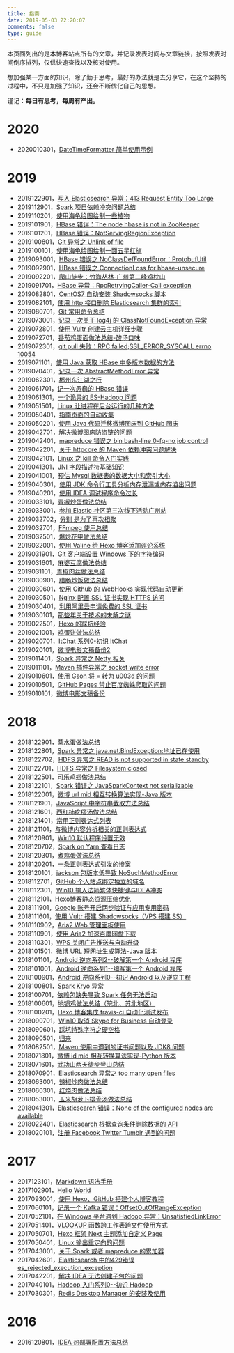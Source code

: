 ```yaml
---
title: 指南
date: 2019-05-03 22:20:07
comments: false
type: guide
---
```



本页面列出的是本博客站点所有的文章，并记录发表时间与文章链接，按照发表时间倒序排列，仅供快速查找以及核对使用。

想加强某一方面的知识，除了勤于思考，最好的办法就是去分享它，在这个坚持的过程中，不只是加强了知识，还会不断优化自己的思想。

谨记：**每日有思考，每周有产出。**


# 2020


- 2020010301，[DateTimeFormatter 简单使用示例](https://www.playpi.org/2020010301.html)


# 2019


- 2019122901，[写入 Elasticsearch 异常：413 Request Entity Too Large](https://www.playpi.org/2019122901.html)
- 2019112901，[Spark 项目依赖冲突问题总结](https://www.playpi.org/2019112901.html)
- 2019110201，[使用海龟绘图绘制一些植物](https://www.playpi.org/2019110201.html)
- 2019101901，[HBase 错误：The node hbase is not in ZooKeeper](https://www.playpi.org/2019101901.html)
- 2019101201，[HBase 错误：NotServingRegionException](https://www.playpi.org/2019101201.html)
- 2019100801，[Git 异常之 Unlink of file](https://www.playpi.org/2019100801.html)
- 2019100101，[使用海龟绘图绘制一面五星红旗](https://www.playpi.org/2019100101.html)
- 2019093001，[HBase 错误之 NoClassDefFoundError：ProtobufUtil](https://www.playpi.org/2019093001.html)
- 2019092901，[HBase 错误之 ConnectionLoss for hbase-unsecure](https://www.playpi.org/2019092901.html)
- 2019092201，[爬山徒步：竹海丛林-广州第二峰鸡枕山](https://www.playpi.org/2019092201.html)
- 2019091701，[HBase 异常：RpcRetryingCaller-Call exception](https://www.playpi.org/2019091701.html)
- 2019082801，[CentOS7 自动安装 Shadowsocks 脚本](https://www.playpi.org/2019082801.html)
- 2019082101，[使用 http 接口删除 Elasticsearch 集群的索引](https://www.playpi.org/2019082101.html)
- 2019080701，[Git 常用命令总结](https://www.playpi.org/2019080701.html)
- 2019073001，[记录一次关于 log4j 的 ClassNotFoundException 异常](https://www.playpi.org/2019073001.html)
- 2019072801，[使用 Vultr 创建云主机详细步骤](https://www.playpi.org/2019072801.html)
- 2019072701，[番茄鸡蛋面做法总结-酸汤口味](https://www.playpi.org/2019072701.html)
- 2019072301，[git pull 失败：RPC failed;SSL_ERROR_SYSCALL errno 10054](https://www.playpi.org/2019072301.html)
- 2019071101，[使用 Java 获取 HBase 中多版本数据的方法](https://www.playpi.org/2019071101.html)
- 2019070401，[记录一次 AbstractMethodError 异常](https://www.playpi.org/2019070401.html)
- 2019062301，[郴州东江湖之行](https://www.playpi.org/2019062301.html)
- 2019061701，[记一次愚蠢的 HBase 错误](https://www.playpi.org/2019061701.html)
- 2019061301，[一个诡异的 ES-Hadoop 问题](https://www.playpi.org/2019061301.html)
- 2019051501，[Linux 让进程在后台运行的几种方法](https://www.playpi.org/2019051501.html)
- 2019050401，[指南页面的自动收集](https://www.playpi.org/2019050401.html)
- 2019050201，[使用 Java 代码迁移微博图床到 GitHub 图床](https://www.playpi.org/2019050201.html)
- 2019042701，[解决微博图床防盗链的问题](https://www.playpi.org/2019042701.html)
- 2019042401，[mapreduce 错误之 bin bash-line 0-fg-no job control](https://www.playpi.org/2019042401.html)
- 2019042201，[关于 httpcore 的 Maven 依赖冲突问题解决](https://www.playpi.org/2019042201.html)
- 2019042101，[Linux 之 kill 命令入门实践](https://www.playpi.org/2019042101.html)
- 2019041301，[JNI 字段描述符基础知识](https://www.playpi.org/2019041301.html)
- 2019041001，[预估 Mysql 数据表的数据大小和索引大小](https://www.playpi.org/2019041001.html)
- 2019040301，[使用 JDK 命令行工具分析内存泄漏或内存溢出问题](https://www.playpi.org/2019040301.html)
- 2019040201，[使用 IDEA 调试程序命令过长](https://www.playpi.org/2019040201.html)
- 2019033101，[青椒炒蛋做法总结](https://www.playpi.org/2019033101.html)
- 2019033001，[参加 Elastic 社区第三次线下活动广州站](https://www.playpi.org/2019033001.html)
- 2019032702，[分别 是为了再次相聚](https://www.playpi.org/2019032702.html)
- 2019032701，[FFmpeg 使用总结](https://www.playpi.org/2019032701.html)
- 2019032501，[爆炒花甲做法总结](https://www.playpi.org/2019032501.html)
- 2019032001，[使用 Valine 给 Hexo 博客添加评论系统](https://www.playpi.org/2019032001.html)
- 2019031901，[Git 客户端设置 Windows 下的字符编码](https://www.playpi.org/2019031901.html)
- 2019031601，[麻婆豆腐做法总结](https://www.playpi.org/2019031601.html)
- 2019031101，[青椒肉丝做法总结](https://www.playpi.org/2019031101.html)
- 2019030901，[腊肠炒饭做法总结](https://www.playpi.org/2019030901.html)
- 2019030601，[使用 Github 的 WebHooks 实现代码自动更新](https://www.playpi.org/2019030601.html)
- 2019030501，[Nginx 配置 SSL 证书实现 HTTPS 访问](https://www.playpi.org/2019030501.html)
- 2019030401，[利用阿里云申请免费的 SSL 证书](https://www.playpi.org/2019030401.html)
- 2019030101，[那些年关于技术的未解之谜](https://www.playpi.org/2019030101.html)
- 2019022501，[Hexo 的踩坑经验](https://www.playpi.org/2019022501.html)
- 2019021001，[鸡蛋饼做法总结](https://www.playpi.org/2019021001.html)
- 2019020701，[ItChat 系列0-初识 ItChat](https://www.playpi.org/2019020701.html)
- 2019020101，[微博电影文稿备份2](https://www.playpi.org/2019020101.html)
- 2019011401，[Spark 异常之 Netty 相关](https://www.playpi.org/2019011401.html)
- 2019011101，[Maven 插件异常之 socket write error](https://www.playpi.org/2019011101.html)
- 2019010601，[使用 Gson 将 = 转为 u003d 的问题](https://www.playpi.org/2019010601.html)
- 2019010501，[GitHub Pages 禁止百度蜘蛛爬取的问题](https://www.playpi.org/2019010501.html)
- 2019010101，[微博电影文稿备份](https://www.playpi.org/2019010101.html)


# 2018


- 2018122901，[蒸水蛋做法总结](https://www.playpi.org/2018122901.html)
- 2018122801，[Spark 异常之 java.net.BindException:地址已在使用](https://www.playpi.org/2018122801.html)
- 2018122702，[HDFS 异常之 READ is not supported in state standby](https://www.playpi.org/2018122702.html)
- 2018122701，[HDFS 异常之 Filesystem closed](https://www.playpi.org/2018122701.html)
- 2018122501，[可乐鸡翅做法总结](https://www.playpi.org/2018122501.html)
- 2018122101，[Spark 错误之 JavaSparkContext not serializable](https://www.playpi.org/2018122101.html)
- 2018122001，[微博 url mid 相互转换算法实现-Java 版本](https://www.playpi.org/2018122001.html)
- 2018121901，[JavaScript 中字符串截取方法总结](https://www.playpi.org/2018121901.html)
- 2018121601，[西红柿疙瘩汤做法总结](https://www.playpi.org/2018121601.html)
- 2018121401，[常用正则表达式列表](https://www.playpi.org/2018121401.html)
- 2018121101，[与微博内容分析相关的正则表达式](https://www.playpi.org/2018121101.html)
- 2018120901，[Win10 默认程序设置无效](https://www.playpi.org/2018120901.html)
- 2018120702，[Spark on Yarn 查看日志](https://www.playpi.org/2018120702.html)
- 2018120301，[煮鸡蛋做法总结](https://www.playpi.org/2018120301.html)
- 2018120201，[一条正则表达式引发的惨案](https://www.playpi.org/2018120201.html)
- 2018120101，[jackson 包版本低导致 NoSuchMethodError](https://www.playpi.org/2018120101.html)
- 2018112701，[GitHub 个人站点绑定独立的域名](https://www.playpi.org/2018112701.html)
- 2018112301，[Win10 输入法简繁体快捷键与IDEA冲突](https://www.playpi.org/2018112301.html)
- 2018112101，[Hexo博客静态资源压缩优化](https://www.playpi.org/2018112101.html)
- 2018111901，[Google 账号开启两步验证与应用专用密码](https://www.playpi.org/2018111901.html)
- 2018111601，[使用 Vultr 搭建 Shadowsocks（VPS 搭建 SS）](https://www.playpi.org/2018111601.html)
- 2018110902，[Aria2 Web 管理面板使用](https://www.playpi.org/2018110902.html)
- 2018110901，[使用 Aria2 加速百度网盘下载](https://www.playpi.org/2018110901.html)
- 2018110301，[WPS 关闭广告推送与自动升级](https://www.playpi.org/2018110301.html)
- 2018101501，[微博 URL 短网址生成算法-Java 版本](https://www.playpi.org/2018101501.html)
- 2018101101，[Android 逆向系列2--破解第一个 Android 程序](https://www.playpi.org/2018101101.html)
- 2018101001，[Android 逆向系列1--编写第一个 Android 程序](https://www.playpi.org/2018101001.html)
- 2018100901，[Android 逆向系列0--初识 Android 以及逆向工程](https://www.playpi.org/2018100901.html)
- 2018100801，[Spark Kryo 异常](https://www.playpi.org/2018100801.html)
- 2018100701，[依赖包缺失导致 Spark 任务无法启动](https://www.playpi.org/2018100701.html)
- 2018100601，[地锅鸡做法总结（皖北、苏北地区）](https://www.playpi.org/2018100601.html)
- 2018100201，[Hexo 博客集成 travis-ci 自动化测试发布](https://www.playpi.org/2018100201.html)
- 2018090701，[Win10 取消 Skype for Business 自动登录](https://www.playpi.org/2018090701.html)
- 2018090601，[踩坑特殊字符之硬空格](https://www.playpi.org/2018090601.html)
- 2018090501，[归来](https://www.playpi.org/2018090501.html)
- 2018082501，[Maven 使用中遇到的证书问题以及 JDK8 问题](https://www.playpi.org/2018082501.html)
- 2018071801，[微博 id mid 相互转换算法实现-Python 版本](https://www.playpi.org/2018071801.html)
- 2018071601，[武功山两天徒步登山总结](https://www.playpi.org/2018071601.html)
- 2018070901，[Elasticsearch 异常之 too many open files](https://www.playpi.org/2018070901.html)
- 2018063001，[辣椒炒肉做法总结](https://www.playpi.org/2018063001.html)
- 2018060301，[红烧肉做法总结](https://www.playpi.org/2018060301.html)
- 2018053001，[玉米胡萝卜排骨汤做法总结](https://www.playpi.org/2018053001.html)
- 2018041301，[Elasticsearch 错误：None of the configured nodes are available](https://www.playpi.org/2018041301.html)
- 2018022401，[Elasticsearch 根据查询条件删除数据的 API](https://www.playpi.org/2018022401.html)
- 2018020101，[注册 Facebook Twitter Tumblr 遇到的问题](https://www.playpi.org/2018020101.html)


# 2017


- 2017123101，[Markdown 语法手册](https://www.playpi.org/2017123101.html)
- 2017102901，[Hello World](https://www.playpi.org/2017102901.html)
- 2017093001，[使用 Hexo、GitHub 搭建个人博客教程](https://www.playpi.org/2017093001.html)
- 2017060101，[记录一个 Kafka 错误：OffsetOutOfRangeException](https://www.playpi.org/2017060101.html)
- 2017052101，[在 Windows 平台遇到 Hadoop 异常：UnsatisfiedLinkError](https://www.playpi.org/2017052101.html)
- 2017051401，[VLOOKUP 函数跨工作表跨文件使用方式](https://www.playpi.org/2017051401.html)
- 2017050701，[Hexo 框架 Next 主题添加自定义 Page](https://www.playpi.org/2017050701.html)
- 2017050401，[Linux 输出重定向的问题](https://www.playpi.org/2017050401.html)
- 2017043001，[关于 Spark 或者 mapreduce 的累加器](https://www.playpi.org/2017043001.html)
- 2017042601，[Elasticsearch 中的429错误 es_rejected_execution_exception](https://www.playpi.org/2017042601.html)
- 2017042201，[解决 IDEA 无法创建子包的问题](https://www.playpi.org/2017042201.html)
- 2017040101，[Hadoop 入门系列0--初识 Hadoop](https://www.playpi.org/2017040101.html)
- 2017030301，[Redis Desktop Manager 的安装及使用](https://www.playpi.org/2017030301.html)


# 2016


- 2016120801，[IDEA 热部署配置方法总结](https://www.playpi.org/2016120801.html)

